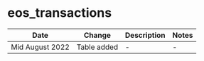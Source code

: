 # eos\_transactions

| **Date**        | **Change**  | **Description** | **Notes** |
| --------------- | ----------- | --------------- | --------- |
| Mid August 2022 | Table added | -               | -         |
